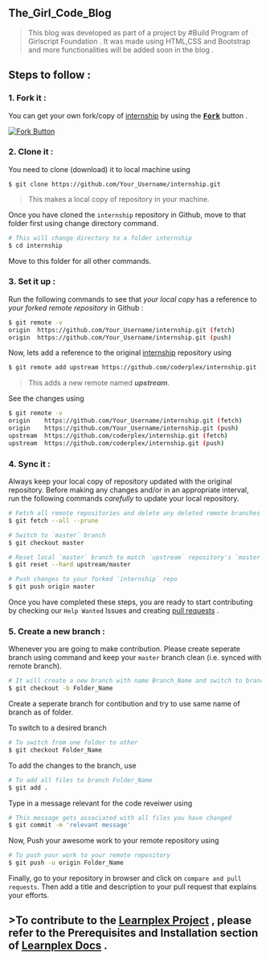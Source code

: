 ## The_Girl_Code_Blog

> This blog was developed as part of a project by #Build Program of Girlscript Foundation .
> It was made using HTML,CSS and Bootstrap and more functionalities will be added soon in the blog .

## Steps to follow :

### 1. Fork it :

You can get your own fork/copy of [internship](https://github.com/coderplex/internship) by using the <a href="https://github.com/coderplex/internship"><kbd><b>Fork</b></kbd></a> button .

[![Fork Button](https://help.github.com/assets/images/help/repository/fork_button.jpg)](https://github.com/coderplex/internship)

### 2. Clone it :

You need to clone (download) it to local machine using

```
$ git clone https://github.com/Your_Username/internship.git 
```

> This makes a local copy of repository in your machine.

Once you have cloned the `internship` repository in Github, move to that folder first using change directory command.

```sh
# This will change directory to a folder internship
$ cd internship
```

Move to this folder for all other commands.

### 3. Set it up :

Run the following commands to see that *your local copy* has a reference to *your forked remote repository* in Github :

```sh
$ git remote -v
origin  https://github.com/Your_Username/internship.git (fetch)
origin  https://github.com/Your_Username/internship.git (push)
```

Now, lets add a reference to the original [internship](https://github.com/coderplex/internship) repository using

```sh
$ git remote add upstream https://github.com/coderplex/internship.git
```

> This adds a new remote named ***upstream***.

See the changes using

```sh
$ git remote -v
origin    https://github.com/Your_Username/internship.git (fetch)
origin    https://github.com/Your_Username/internship.git (push)
upstream  https://github.com/coderplex/internship.git (fetch)
upstream  https://github.com/coderplex/internship.git (push)
```

### 4. Sync it :

Always keep your local copy of repository updated with the original repository.
Before making any changes and/or in an appropriate interval, run the following commands *carefully* to update your local repository.

```sh
# Fetch all remote repositories and delete any deleted remote branches
$ git fetch --all --prune

# Switch to `master` branch
$ git checkout master

# Reset local `master` branch to match `upstream` repository's `master` branch
$ git reset --hard upstream/master

# Push changes to your forked `internship` repo
$ git push origin master
```

Once you have completed these steps, you are ready to start contributing by checking our `Help Wanted` Issues and creating [pull requests](https://github.com/coderplex/internship/pulls) .

### 5. Create a new branch :

Whenever you are going to make contribution. Please create seperate branch using command and keep your `master` branch clean (i.e. synced with remote branch).

```sh
# It will create a new branch with name Branch_Name and switch to branch Folder_Name
$ git checkout -b Folder_Name
```

Create a seperate branch for contibution and try to use same name of branch as of folder.

To switch to a desired branch

```sh
# To switch from one folder to other
$ git checkout Folder_Name
```

To add the changes to the branch, use

```sh
# To add all files to branch Folder_Name
$ git add .
```

Type in a message relevant for the code reveiwer using

```sh
# This message gets associated with all files you have changed
$ git commit -m 'relevant message'
```

Now, Push your awesome work to your remote repository using

```sh
# To push your work to your remote repository
$ git push -u origin Folder_Name
```

Finally, go to your repository in browser and click on `compare and pull requests`.
Then add a title and description to your pull request that explains your efforts.

## >To contribute to the [Learnplex Project](https://github.com/coderplex/learnplex) , please refer to the Prerequisites and Installation section of [Learnplex Docs](https://docs.coderplex.in/) . 